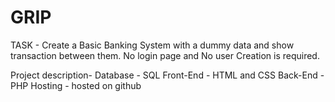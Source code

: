 # GRIP
TASK - Create a Basic Banking System with a dummy data and show transaction between them. No login page and No user Creation is required.

Project description- 
Database - SQL
Front-End - HTML and CSS
Back-End - PHP
Hosting - hosted on github
